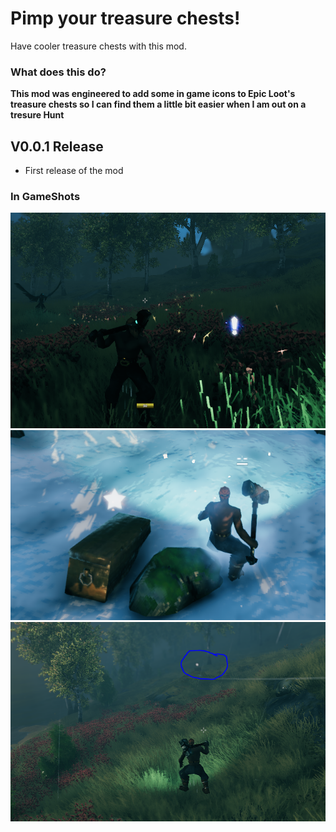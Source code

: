 ﻿# Pimp your treasure chests!
Have cooler treasure chests with this mod.

### What does this do?
<b> This mod was engineered to add some in game icons to Epic Loot's treasure chests so I can find them a little bit easier when I am out on a tresure Hunt</b>

## V0.0.1 Release
* First release of the mod

### In GameShots

<img src="https://github.com/sbtoonz/CoolerEpicLootChests/raw/master/CoolerEpicLootChests/Thunderstore/Capture.2PNG.PNG"></img>
<img src="https://github.com/sbtoonz/CoolerEpicLootChests/raw/master/CoolerEpicLootChests/Thunderstore/screen1.PNG"></img>
<img src="https://github.com/sbtoonz/CoolerEpicLootChests/raw/master/CoolerEpicLootChests/Thunderstore/Capture.PNG"></img>
